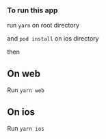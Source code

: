 ### To run this app

run `yarn` on root directory

and `pod install` on ios directory

then

## On web

Run `yarn web`

## On ios

Run `yarn ios`
